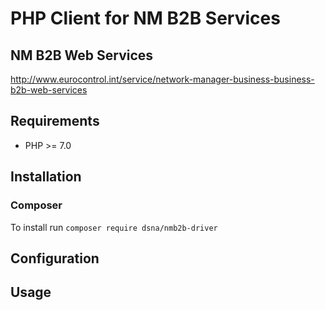 # PHP Client for NM B2B Services #

## NM B2B Web Services

http://www.eurocontrol.int/service/network-manager-business-business-b2b-web-services

## Requirements

* PHP >= 7.0

## Installation

### Composer

To install run `composer require dsna/nmb2b-driver`

## Configuration

## Usage

